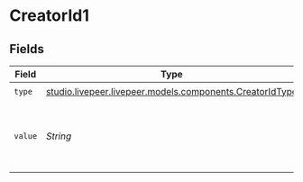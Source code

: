 # CreatorId1


## Fields

| Field                                                                                                | Type                                                                                                 | Required                                                                                             | Description                                                                                          | Example                                                                                              |
| ---------------------------------------------------------------------------------------------------- | ---------------------------------------------------------------------------------------------------- | ---------------------------------------------------------------------------------------------------- | ---------------------------------------------------------------------------------------------------- | ---------------------------------------------------------------------------------------------------- |
| `type`                                                                                               | [studio.livepeer.livepeer.models.components.CreatorIdType](../../models/components/CreatorIdType.md) | :heavy_check_mark:                                                                                   | N/A                                                                                                  | unverified                                                                                           |
| `value`                                                                                              | *String*                                                                                             | :heavy_check_mark:                                                                                   | Developer-managed ID of the user who created the resource.                                           | user123                                                                                              |